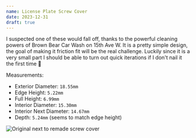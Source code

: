 ```yaml
---
name: License Plate Screw Cover
date: 2023-12-31
draft: true
---
```


I suspected one of these would fall off, thanks to the powerful cleaning powers of Brown Bear Car Wash on 15th Ave W. It is a pretty simple design, the goal of making it friction fit will be the real challenge. Luckily since it is a very small part I should be able to turn out quick iterations if I don't nail it the first time :crossed_fingers:

Measurements:

- Exterior Diameter: `18.55mm`
- Edge Height: `5.22mm`
- Full Height: `6.99mm`
- Interior Diameter: `15.30mm`
- Interior Next Diameter: `14.67mm`
- Depth: `5.24mm` (seems to match edge height)

![Original next to remade screw cover](/assets/img/car/license-plate-screw-cover.jpg)
